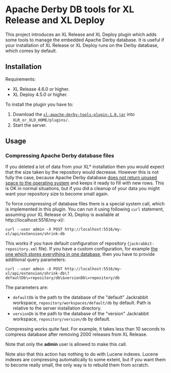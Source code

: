# Apache Derby DB tools for XL Release and XL Deploy

This project introduces an XL Release and XL Deploy plugin which adds some tools to manage the embedded Apache Derby database. It is useful if your installation of XL Release or XL Deploy runs on the Derby database, which comes by default.

## Installation

Requirements:

* XL Release 4.6.0 or higher.
* XL Deploy 4.5.0 or higher.

To install the plugin you have to:

1. Download the [`xl-apache-derby-tools-plugin-1.0.jar`](https://github.com/xebialabs-community/xl-apache-derby-tools-plugin/releases/download/v1.0/xl-apache-derby-tools-plugin-1.0.jar) into `XLR_or_XLD_HOME/plugins/`.
2. Start the server.

## Usage

### Compressing Apache Derby database files

If you deleted a lot of data from your XL* installation then you would expect that the size taken by the repository would decrease. However this is not fully the case, because Apache Derby database [does not return unused space to the operating system](https://db.apache.org/derby/docs/10.2/ref/rrefaltertablecompress.html) and keeps it ready to fill with new rows. This is OK in normal situations, but if you did a cleanup of your data you might want your repository size to become small again.

To force compressing of database files there is a special system call, which is implemented in this plugin. You can run it using following `curl` statement, assuming your XL Release or XL Deploy is available at http://localhost:5516/my-xl/:

    curl --user admin -X POST http://localhost:5516/my-xl/api/extension/shrink-db

This works if you have default configuration of repository (`jackrabbit-repository.xml` file). If you have a custom configuration, for example [the one which stores everything in one database](https://github.com/xebialabs-community/xl-apache-derby-hot-backup/blob/master/src/main/resources/sample/jackrabbit-repository.xml), then you have to provide additional query parameters:

    curl --user admin -X POST http://localhost:5516/my-xl/api/extension/shrink-db\?defaultDb\=repository/db\&versionDb\=repository/db

The parameters are:

* `defaultDb` is the path to the database of the "default" Jackrabbit workspace, `repository/workspaces/default/db` by default. Path is relative to the server installation directory.
* `versionDb` is the path to the database of the "version" Jackrabbit workspace, `repository/version/db` by default.

Compressing works quite fast. For example, it takes less than 10 seconds to compress database after removing 2000 releases from XL Release.

Note that only the **admin** user is allowed to make this call.

Note also that this action has nothing to do with Lucene indexes. Lucene indexes are compressing automatically to some extent, but if you want them to become really small, the only way is to rebuild them from scratch.
